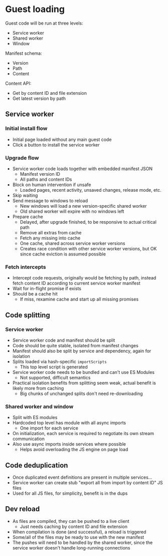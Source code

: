 # Guest loading

Guest code will be run at three levels:

- Service worker
- Shared worker
- Window

Manifest schema:

- Version
- Path
- Content

Content API:

- Get by content ID and file extension
- Get latest version by path

## Service worker

### Initial install flow

- Initial page loaded without any main guest code
- Click a button to install the service worker

### Upgrade flow

- Service worker code loads together with embedded manifest JSON
  - Manifest version ID
  - All paths and content IDs
- Block on human intervention if unsafe
  - Loaded pages, recent activity, unsaved changes, release mode, etc.
- Skip waiting
- Send message to windows to reload
  - New windows will load a new version-specific shared worker
  - Old shared worker will expire with no windows left
- Prepare cache
  - Delayed, after upgrade finished, to be responsive to actual critical path
  - Remove all extras from cache
  - Fetch any missing into cache
  - One cache, shared across service worker versions
  - Creates race condition with other service worker versions, but OK since cache eviction is assumed possible

### Fetch intercepts

- Intercept code requests, originally would be fetching by path, instead fetch content ID according to current service worker manifest
- Wait for in-flight promise if exists
- Should be a cache hit
  - If miss, rexamine cache and start up all missing promises

## Code splitting

### Service worker

- Service worker code and manifest should be split
- Code should be quite stable, isolated from manifest changes
- Manifest should also be split by service and dependency, again for isolation
- Splits loaded via hash-specific `importScripts`
  - This top level script is generated
- Service worker code needs to be bundled and can't use ES Modules
  - Not supported, difficult semantics
- Practical isolation benefits from splitting seem weak, actual benefit is likely more from caching
  - Big chunks of unchanged splits don't need re-downloading

### Shared worker and window

- Split with ES modules
- Hardcoded top level has module with all async imports
  - One import for each service
- On initialization, each service is required to negotiate its own stream communication
- Also use async imports inside services where possible
  - Helps avoid overloading the JS engine on page load

## Code deduplication

- Once duplicated event definitions are present in multiple services...
- Service worker can create stub "export all from import by content ID" JS files
- Used for all JS files, for simplicity, benefit is in the dups

## Dev reload

- As files are compiled, they can be pushed to a live client
  - Just needs caching by content ID and file extension
- When compilation is done (and successful), a reload is triggered
- Some/all of the files may be ready to use with the new manifest
- The pushes will need to be handled by the shared worker, since the service worker doesn't handle long-running connections
